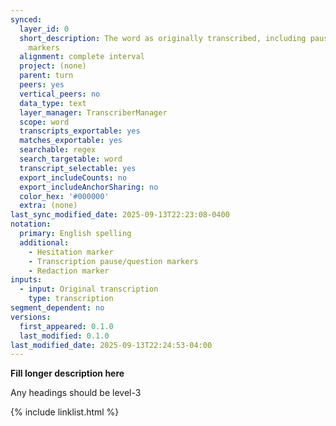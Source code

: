```yaml
---
synced:
  layer_id: 0
  short_description: The word as originally transcribed, including pause/question
    markers
  alignment: complete interval
  project: (none)
  parent: turn
  peers: yes
  vertical_peers: no
  data_type: text
  layer_manager: TranscriberManager
  scope: word
  transcripts_exportable: yes
  matches_exportable: yes
  searchable: regex
  search_targetable: word
  transcript_selectable: yes
  export_includeCounts: no
  export_includeAnchorSharing: no
  color_hex: '#000000'
  extra: (none)
last_sync_modified_date: 2025-09-13T22:23:08-0400
notation:
  primary: English spelling
  additional:
    - Hesitation marker
    - Transcription pause/question markers
    - Redaction marker
inputs:
  - input: Original transcription
    type: transcription
segment_dependent: no
versions:
  first_appeared: 0.1.0
  last_modified: 0.1.0
last_modified_date: 2025-09-13T22:24:53-04:00
---
```


**Fill longer description here**

Any headings should be level-3


{% include linklist.html %}
